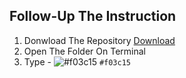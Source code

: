 ## Follow-Up The Instruction
1. Donwload The Repository [Download](https://github.com/yosssef/Agency/archive/refs/heads/main.zip)
2. Open The Folder On Terminal
3. Type - ![#f03c15](https://via.placeholder.com/15/f03c15/000000?text=+) `#f03c15`
